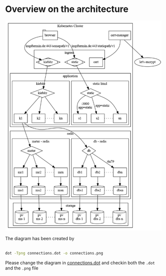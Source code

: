 # Overview on the architecture



![connections](connections.png)

The diagram has been created by

```bash

dot -Tpng connections.dot -o connections.png

```

Please change the diagram in [connections.dot](connections.dot) and checkin both the `.dot` and the `.png` file